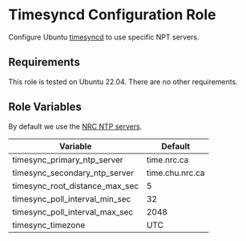 # Timesyncd Configuration Role

Configure Ubuntu [timesyncd](https://ubuntu.com/server/docs/about-time-synchronisation#about-timesyncd) to use specific NPT servers.

## Requirements

This role is tested on Ubuntu 22.04. There are no other requirements.

## Role Variables

By default we use the [NRC NTP servers](https://nrc.canada.ca/en/certifications-evaluations-standards/canadas-official-time/network-time-protocol-ntp).

| Variable                       | Default         |
| ------------------------------ | --------------- |
| timesync_primary_ntp_server    | time.nrc.ca     |
| timesync_secondary_ntp_server  | time.chu.nrc.ca |
| timesync_root_distance_max_sec | 5               |
| timesync_poll_interval_min_sec | 32              |
| timesync_poll_interval_max_sec | 2048            |
| timesync_timezone              | UTC             |
